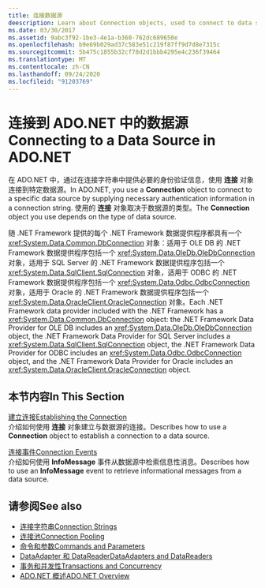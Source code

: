 ```yaml
---
title: 连接数据源
deescription: Learn about Connection objects, used to connect to data sources in ADO.NET. The Connection object you choose depends on the type of data source.
ms.date: 03/30/2017
ms.assetid: 9abc3f92-1be3-4e1a-b360-762dc689650e
ms.openlocfilehash: b9e69b029ad37c583e51c219f87ff9d7d8e7315c
ms.sourcegitcommit: 5b475c1855b32cf78d2d1bbb4295e4c236f39464
ms.translationtype: MT
ms.contentlocale: zh-CN
ms.lasthandoff: 09/24/2020
ms.locfileid: "91203769"
---
```

# <a name="connecting-to-a-data-source-in-adonet"></a><span data-ttu-id="a3165-102">连接到 ADO.NET 中的数据源</span><span class="sxs-lookup"><span data-stu-id="a3165-102">Connecting to a Data Source in ADO.NET</span></span>

<span data-ttu-id="a3165-103">在 ADO.NET 中，通过在连接字符串中提供必要的身份验证信息，使用 **连接** 对象连接到特定数据源。</span><span class="sxs-lookup"><span data-stu-id="a3165-103">In ADO.NET, you use a **Connection** object to connect to a specific data source by supplying necessary authentication information in a connection string.</span></span> <span data-ttu-id="a3165-104">使用的 **连接** 对象取决于数据源的类型。</span><span class="sxs-lookup"><span data-stu-id="a3165-104">The **Connection** object you use depends on the type of data source.</span></span>  
  
 <span data-ttu-id="a3165-105">随 .NET Framework 提供的每个 .NET Framework 数据提供程序都具有一个 <xref:System.Data.Common.DbConnection> 对象：适用于 OLE DB 的 .NET Framework 数据提供程序包括一个 <xref:System.Data.OleDb.OleDbConnection> 对象，适用于 SQL Server 的 .NET Framework 数据提供程序包括一个 <xref:System.Data.SqlClient.SqlConnection> 对象，适用于 ODBC 的 .NET Framework 数据提供程序包括一个 <xref:System.Data.Odbc.OdbcConnection> 对象，适用于 Oracle 的 .NET Framework 数据提供程序包括一个 <xref:System.Data.OracleClient.OracleConnection> 对象。</span><span class="sxs-lookup"><span data-stu-id="a3165-105">Each .NET Framework data provider included with the .NET Framework has a <xref:System.Data.Common.DbConnection> object: the .NET Framework Data Provider for OLE DB includes an <xref:System.Data.OleDb.OleDbConnection> object, the .NET Framework Data Provider for SQL Server includes a <xref:System.Data.SqlClient.SqlConnection> object, the .NET Framework Data Provider for ODBC includes an <xref:System.Data.Odbc.OdbcConnection> object, and the .NET Framework Data Provider for Oracle includes an <xref:System.Data.OracleClient.OracleConnection> object.</span></span>  
  
## <a name="in-this-section"></a><span data-ttu-id="a3165-106">本节内容</span><span class="sxs-lookup"><span data-stu-id="a3165-106">In This Section</span></span>  

 <span data-ttu-id="a3165-107">[建立连接](establishing-the-connection.md)</span><span class="sxs-lookup"><span data-stu-id="a3165-107">[Establishing the Connection](establishing-the-connection.md)</span></span>\
 <span data-ttu-id="a3165-108">介绍如何使用 **连接** 对象建立与数据源的连接。</span><span class="sxs-lookup"><span data-stu-id="a3165-108">Describes how to use a **Connection** object to establish a connection to a data source.</span></span>  
  
 <span data-ttu-id="a3165-109">[连接事件](connection-events.md)</span><span class="sxs-lookup"><span data-stu-id="a3165-109">[Connection Events](connection-events.md)</span></span>\
 <span data-ttu-id="a3165-110">介绍如何使用 **InfoMessage** 事件从数据源中检索信息性消息。</span><span class="sxs-lookup"><span data-stu-id="a3165-110">Describes how to use an **InfoMessage** event to retrieve informational messages from a data source.</span></span>  
  
## <a name="see-also"></a><span data-ttu-id="a3165-111">请参阅</span><span class="sxs-lookup"><span data-stu-id="a3165-111">See also</span></span>

- [<span data-ttu-id="a3165-112">连接字符串</span><span class="sxs-lookup"><span data-stu-id="a3165-112">Connection Strings</span></span>](connection-strings.md)
- [<span data-ttu-id="a3165-113">连接池</span><span class="sxs-lookup"><span data-stu-id="a3165-113">Connection Pooling</span></span>](connection-pooling.md)
- [<span data-ttu-id="a3165-114">命令和参数</span><span class="sxs-lookup"><span data-stu-id="a3165-114">Commands and Parameters</span></span>](commands-and-parameters.md)
- [<span data-ttu-id="a3165-115">DataAdapter 和 DataReader</span><span class="sxs-lookup"><span data-stu-id="a3165-115">DataAdapters and DataReaders</span></span>](dataadapters-and-datareaders.md)
- [<span data-ttu-id="a3165-116">事务和并发性</span><span class="sxs-lookup"><span data-stu-id="a3165-116">Transactions and Concurrency</span></span>](transactions-and-concurrency.md)
- [<span data-ttu-id="a3165-117">ADO.NET 概述</span><span class="sxs-lookup"><span data-stu-id="a3165-117">ADO.NET Overview</span></span>](ado-net-overview.md)
